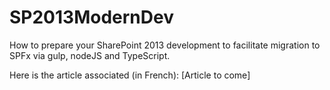 # SP2013ModernDev
How to prepare your SharePoint 2013 development to facilitate migration to SPFx via gulp, nodeJS and TypeScript.

Here is the article associated (in French):
[Article to come]
